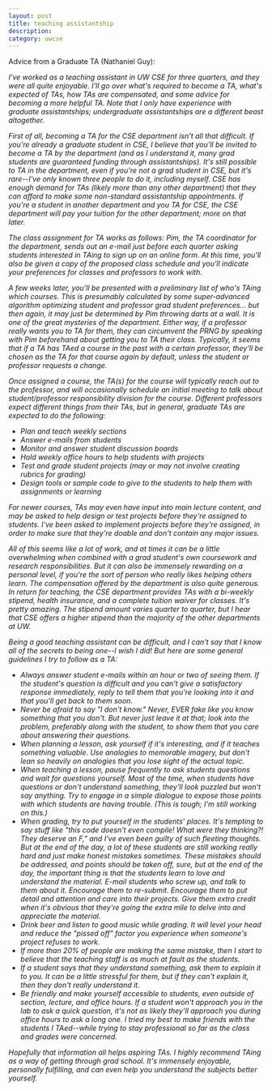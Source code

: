 ```yaml
---
layout: post
title: teaching assistantship
description:
category: uwcse
---
```


Advice from a Graduate TA (Nathaniel Guy):

*I've worked as a teaching assistant in UW CSE for three quarters, and they were all quite enjoyable. I'll go over what's required to become a TA, what's expected of TAs, how TAs are compensated, and some advice for becoming a more helpful TA. Note that I only have experience with graduate assistantships; undergraduate assistantships are a different beast altogether.*

*First of all, becoming a TA for the CSE department isn't all that difficult. If you're already a graduate student in CSE, I believe that you'll be invited to become a TA by the department (and as I understand it, many grad students are guaranteed funding through assistantships). It's still possible to TA in the department, even if you're not a grad student in CSE, but it's rare--I've only known three people to do it, including myself. CSE has enough demand for TAs (likely more than any other department) that they can afford to make some non-standard assistantship appointments. If you're a student in another department and you TA for CSE, the CSE department will pay your tuition for the other department; more on that later.*

*The class assignment for TA works as follows:  Pim, the TA coordinator for the department, sends out an e-mail just before each quarter asking students interested in TAing to sign up on an online form. At this time, you'll also be given a copy of the proposed class schedule and you'll indicate your preferences for classes and professors to work with.*

*A few weeks later, you'll be presented with a preliminary list of who's TAing which courses. This is presumably calculated by some super-advanced algorithm optimizing student and professor grad student preferences... but then again, it may just be determined by Pim throwing darts at a wall. It is one of the great mysteries of the department. Either way, if a professor really wants you to TA for them, they can circumvent the PRNG by speaking with Pim beforehand about getting you to TA their class. Typically, it seems that if a TA has TAed a course in the past with a certain professor, they'll be chosen as the TA for that course again by default, unless the student or professor requests a change.*

*Once assigned a course, the TA(s) for the course will typically reach out to the professor, and will occasionally schedule an initial meeting to talk about student/professor responsibility division for the course. Different professors expect different things from their TAs, but in general, graduate TAs are expected to do the following:*

* *Plan and teach weekly sections*
* *Answer e-mails from students*
* *Monitor and answer student discussion boards*
* *Hold weekly office hours to help students with projects*
* *Test and grade student projects (may or may not involve creating rubrics for grading)*
* *Design tools or sample code to give to the students to help them with assignments or learning*

*For newer courses, TAs may even have input into main lecture content, and may be asked to help design or test projects before they're assigned to students. I've been asked to implement projects before they're assigned, in order to make sure that they're doable and don't contain any major issues.*

*All of this seems like a lot of work, and at times it can be a little overwhelming when combined with a grad student's own coursework and research responsibilities. But it can also be immensely rewarding on a personal level, if you're the sort of person who really likes helping others learn. The compensation offered by the department is also quite generous. In return for teaching, the CSE department provides TAs with a bi-weekly stipend, health insurance, and a complete tuition waiver for classes. It's pretty amazing. The stipend amount varies quarter to quarter, but I hear that CSE offers a higher stipend than the majority of the other departments at UW.*

*Being a good teaching assistant can be difficult, and I can't say that I know all of the secrets to being one--I wish I did! But here are some general guidelines I try to follow as a TA:*

* *Always answer student e-mails within an hour or two of seeing them. If the student's question is difficult and you can't give a satisfactory response immediately, reply to tell them that you're looking into it and that you'll get back to them soon.*
* *Never be afraid to say "I don't know." Never, EVER fake like you know something that you don't. But never just leave it at that; look into the problem, preferably along with the student, to show them that you care about answering their questions.*
* *When planning a lesson, ask yourself if it's interesting, and if it teaches something valuable. Use analogies to memorable imagery, but don't lean so heavily on analogies that you lose sight of the actual topic.*
* *When teaching a lesson, pause frequently to ask students questions and wait for questions yourself. Most of the time, when students have questions or don't understand something, they'll look puzzled but won't say anything. Try to engage in a simple dialogue to expose those points with which students are having trouble. (This is tough; I'm still working on this.)*
* *When grading, try to put yourself in the students' places. It's tempting to say stuff like "this code doesn't even compile! What were they thinking?! They deserve an F," and I've even been guilty of such fleeting thoughts. But at the end of the day, a lot of these students are still working really hard and just make honest mistakes sometimes. These mistakes should be addressed, and points should be taken off, sure, but at the end of the day, the important thing is that the students learn to love and understand the material. E-mail students who screw up, and talk to them about it. Encourage them to re-submit. Encourage them to put detail and attention and care into their projects. Give them extra credit when it's obvious that they're going the extra mile to delve into and appreciate the material.*
* *Drink beer and listen to good music while grading. It will level your head and reduce the "pissed off" factor you experience when someone's project refuses to work.*
* *If more than 20% of people are making the same mistake, then I start to believe that the teaching staff is as much at fault as the students.*
* *If a student says that they understand something, ask them to explain it to you. It can be a little stressful for them, but if they can't explain it, then they don't really understand it.*
* *Be friendly and make yourself accessible to students, even outside of section, lecture, and office hours. If a student won't approach you in the lab to ask a quick question, it's not as likely they'll approach you during office hours to ask a long one. I tried my best to make friends with the students I TAed--while trying to stay professional so far as the class and grades were concerned.*

*Hopefully that information all helps aspiring TAs. I highly recommend TAing as a way of getting through grad school. It's immensely enjoyable, personally fulfilling, and can even help you understand the subjects better yourself.*
